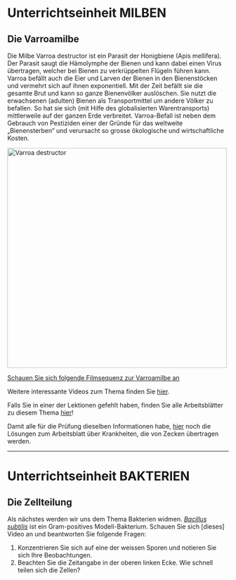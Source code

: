 # Unterrichtseinheit MILBEN

## Die Varroamilbe

Die Milbe Varroa destructor ist ein Parasit der Honigbiene (Apis mellifera). Der Parasit saugt die Hämolymphe der Bienen und kann dabei einen Virus übertragen, welcher bei Bienen zu verkrüppelten Flügeln führen kann. Varroa befällt auch die Eier und Larven der Bienen in den Bienenstöcken und vermehrt sich auf ihnen exponentiell. Mit der Zeit befällt sie die gesamte Brut und kann so ganze Bienenvölker auslöschen. Sie nutzt die erwachsenen (adulten) Bienen als Transportmittel um andere Völker zu befallen. So hat sie sich (mit Hilfe des globalisierten Warentransports) mittlerweile auf der ganzen Erde verbreitet. Varroa-Befall ist neben dem Gebrauch von Pestiziden einer der Gründe für das weltweite „Bienensterben“ und verursacht so grosse ökologische und wirtschaftliche Kosten.

<img src="https://aristabeeresearch.org/wp-content/uploads/2013/05/Varroa-Mite-Gilles-San-Martin-1024x685.jpg" width="500" alt="Varroa destructor" align="middle">

[Schauen Sie sich folgende Filmsequenz zur Varroamilbe an](https://www.youtube.com/watch?v=teopiu9VYBA)

Weitere interessante Videos zum Thema finden Sie [hier](https://github.com/DominicEicher/Bio/blob/master/Videos.md).

Falls Sie in einer der Lektionen gefehlt haben, finden Sie alle Arbeitsblätter zu diesem Thema [hier](https://github.com/DominicEicher/Bio/tree/master/Arbeitsbl%C3%A4tter)!

Damit alle für die Prüfung dieselben Informationen habe, [hier](https://github.com/DominicEicher/Bio/blob/master/Arbeitsbl%C3%A4tter/Arbeitsblatt%20FSME%20vs%20Borreliose.pdf) noch die Lösungen zum Arbeitsblatt über Krankheiten, die von Zecken übertragen werden. 

___

# Unterrichtseinheit BAKTERIEN

## Die Zellteilung

Als nächstes werden wir uns dem Thema Bakterien widmen. [*Bacillus subtilis*](http://www.wikiwand.com/de/Bacillus_subtilis) ist ein Gram-positives Modell-Bakterium. Schauen Sie sich [dieses] Video an und beantworten Sie folgende Fragen:

1. Konzentrieren Sie sich auf eine der weissen Sporen und notieren Sie sich Ihre Beobachtungen.
2. Beachten Sie die Zeitangabe in der oberen linken Ecke. Wie schnell teilen sich die Zellen?
